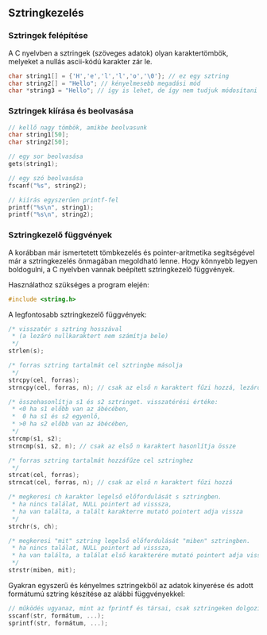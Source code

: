 ## Sztringkezelés

### Sztringek felépítése

A C nyelvben a sztringek (szöveges adatok) olyan karaktertömbök, melyeket a nullás ascii-kódú karakter zár le.


```C
char string1[] = {'H','e','l','l','o','\0'}; // ez egy sztring
char string2[] = "Hello"; // kényelmesebb megadási mód
char *string3 = "Hello"; // így is lehet, de így nem tudjuk módosítani
```

### Sztringek kiírása és beolvasása


```C
// kellő nagy tömbök, amikbe beolvasunk
char string1[50];
char string2[50];

// egy sor beolvasása
gets(string1);

// egy szó beolvasása
fscanf("%s", string2);

// kiírás egyszerűen printf-fel
printf("%s\n", string1);
printf("%s\n", string2);
```

### Sztringkezelő függvények

A korábban már ismertetett tömbkezelés és pointer-aritmetika segítségével már a sztringkezelés önmagában megoldható lenne. Hogy könnyebb legyen boldogulni, a C nyelvben vannak beépített sztringkezelő függvények.

Használathoz szükséges a program elején:

```C
#include <string.h>
```

A legfontosabb sztringkezelő függvények:

```C
/* visszatér s sztring hosszával
 * (a lezáró nullkaraktert nem számítja bele)
 */
strlen(s);

/* forras sztring tartalmát cel sztringbe másolja
 */
strcpy(cel, forras);
strncpy(cel, forras, n); // csak az első n karaktert fűzi hozzá, lezáró nullával nem törődik!

/* összehasonlítja s1 és s2 sztringet. visszatérési értéke:
 * <0 ha s1 előbb van az ábécében,
 *  0 ha s1 és s2 egyenlő,
 * >0 ha s2 előbb van az ábécében,
 */
strcmp(s1, s2);
strncmp(s1, s2, n); // csak az első n karaktert hasonlítja össze

/* forras sztring tartalmát hozzáfűze cel sztringhez
 */
strcat(cel, forras);
strncat(cel, forras, n); // csak az első n karaktert fűzi hozzá

/* megkeresi ch karakter legelső előfordulását s sztringben.
 * ha nincs találat, NULL pointert ad visssza,
 * ha van találta, a talált karakterre mutató pointert adja vissza
 */
strchr(s, ch);

/* megkeresi "mit" sztring legelső előfordulását "miben" sztringben.
 * ha nincs találat, NULL pointert ad visssza,
 * ha van találta, a találat első karakterére mutató pointert adja vissza
 */
strstr(miben, mit);
```

Gyakran egyszerű és kényelmes sztringekből az adatok kinyerése és adott formátumú sztring készítése az alábbi függvényekkel:

```C
// működés ugyanaz, mint az fprintf és társai, csak sztringeken dolgozik
sscanf(str, formátum, ...);
sprintf(str, formátum, ...);
```
